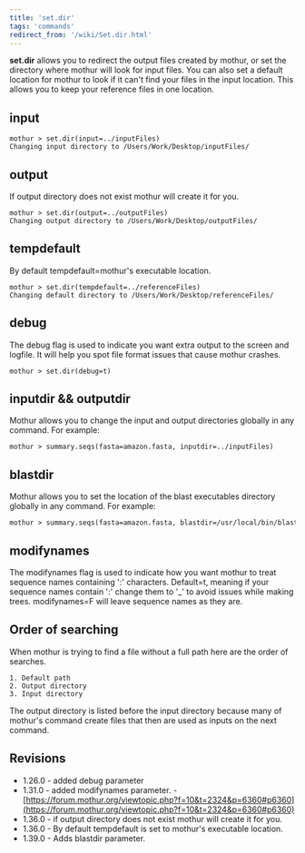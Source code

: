 ```yaml
---
title: 'set.dir'
tags: 'commands'
redirect_from: '/wiki/Set.dir.html'
---
```

**set.dir** allows you to redirect the output files
created by mothur, or set the directory where mothur will look for input
files. You can also set a default location for mothur to look if it
can\'t find your files in the input location. This allows you to keep
your reference files in one location.


## input

    mothur > set.dir(input=../inputFiles)
    Changing input directory to /Users/Work/Desktop/inputFiles/

## output

If output directory does not exist mothur will create it for you.

    mothur > set.dir(output=../outputFiles)
    Changing output directory to /Users/Work/Desktop/outputFiles/

## tempdefault

By default tempdefault=mothur\'s executable location.

    mothur > set.dir(tempdefault=../referenceFiles)
    Changing default directory to /Users/Work/Desktop/referenceFiles/

## debug

The debug flag is used to indicate you want extra output to the screen
and logfile. It will help you spot file format issues that cause mothur
crashes.

    mothur > set.dir(debug=t)

## inputdir && outputdir

Mothur allows you to change the input and output directories globally in
any command. For example:

    mothur > summary.seqs(fasta=amazon.fasta, inputdir=../inputFiles)

## blastdir

Mothur allows you to set the location of the blast executables directory
globally in any command. For example:

    mothur > summary.seqs(fasta=amazon.fasta, blastdir=/usr/local/bin/blast)

## modifynames

The modifynames flag is used to indicate how you want mothur to treat
sequence names containing \':\' characters. Default=t, meaning if your
sequence names contain \':\' change them to \'\_\' to avoid issues while
making trees. modifynames=F will leave sequence names as they are.

## Order of searching

When mothur is trying to find a file without a full path here are the
order of searches.

    1. Default path
    2. Output directory
    3. Input directory

The output directory is listed before the input directory because many
of mothur\'s command create files that then are used as inputs on the
next command.

## Revisions

-   1.26.0 - added debug parameter
-   1.31.0 - added modifynames parameter. -
    [https://forum.mothur.org/viewtopic.php?f=10&t=2324&p=6360#p6360](https://forum.mothur.org/viewtopic.php?f=10&t=2324&p=6360#p6360)
-   1.36.0 - if output directory does not exist mothur will create it
    for you.
-   1.36.0 - By default tempdefault is set to mothur\'s executable
    location.
-   1.39.0 - Adds blastdir parameter.


